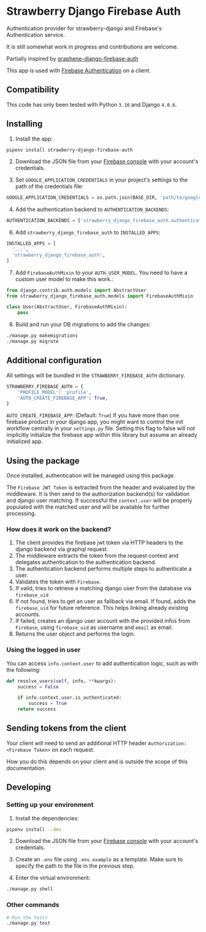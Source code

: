 # Strawberry Django Firebase Auth

Authentication provider for strawberry-django and Firebase's Authentication service.

It is still somewhat work in progress and contributions are welcome.

Partially inspired by
[graphene-django-firebase-auth](https://github.com/dspacejs/graphene-django-firebase-auth)

This app is used with [Firebase Authentication](https://firebase.google.com/docs/auth/) on a client.

## Compatibility

This code has only been tested with Python `3.10` and Django `4.0.6`.

## Installing

1. Install the app:

```sh
pipenv install strawberry-django-firebase-auth
```

2. Download the JSON file from your [Firebase console](https://console.firebase.google.com/) with your account's credentials.

3. Set `GOOGLE_APPLICATION_CREDENTIALS` in your project's settings to the path of the credentials file:

```python
GOOGLE_APPLICATION_CREDENTIALS = os.path.join(BASE_DIR, 'path/to/google-service-account.json')
```

4. Add the authentication backend to `AUTHENTICATION_BACKENDS`:

```python
AUTHENTICATION_BACKENDS = ['strawberry_django_firebase_auth.authentication.FirebaseAuthentication']
```

<!-- 5. Add authentication middleware to `GRAPHENE`

```python
GRAPHENE = {
    'MIDDLEWARE': ['strawberry_django_firebase_auth.middleware.FirebaseAuthStrawberryMiddleware',],
}
``` -->

6. Add `strawberry_django_firebase_auth` to `INSTALLED_APPS`:

```python
INSTALLED_APPS = [
  '...',
  'strawberry_django_firebase_auth',
]
```

7. Add `FirebaseAuthMixin` to your `AUTH_USER_MODEL`. You need to have a custom user model to make this work.:

```python
from django.contrib.auth.models import AbstractUser
from strawberry_django_firebase_auth.models import FirebaseAuthMixin

class User(AbstractUser, FirebaseAuthMixin):
    pass
```

8. Build and run your DB migrations to add the changes:

```sh
./manage.py makemigrations
./manage.py migrate
```

## Additional configuration

All settings will be bundled in the `STRAWBERRY_FIREBASE_AUTH` dictionary.

```python
STRAWBERRY_FIREBASE_AUTH = {
    'PROFILE_MODEL': 'profile',
    'AUTO_CREATE_FIREBASE_APP': True,
}
```

`AUTO_CREATE_FIREBASE_APP`: (Default: `True`) If you have more than one firebase product in your django app, you might want to control the init workflow centrally in your `settings.py` file. Setting this flag to false will not implicitly initialize the firebase app within this library but assume an already initialized app.

## Using the package

Once installed, authentication will be managed using this package.

The `Firebase JWT Token` is extracted from the header and evaluated by the middleware. It is then send to the authorization backend(s) for validation and django user matching. If successful the `context.user` will be properly populated with the matched user and will be available for further processing.

### How does it work on the backend?

1. The client provides the firebase jwt token via HTTP headers to the django backend via graphql request.
1. The middleware extracts the token from the request context and delegates authentication to the authentication backend.
1. The authentication backend performs multiple steps to authenticate a user.
  1. Validates the token with `Firebase`.
  1. If valid, tries to retrieve a matching django user from the database via `firebase_uid`
  1. If not found, tries to get an user as fallback via email. If found, adds the `firebase_uid` for future reference. This helps linking already existing accounts.
  1. If failed, creates an django user account with the provided infos from `Firebase`, using `firebase_uid` as username and `email` as email.
  1. Returns the user object and performs the login.

### Using the logged in user

You can access `info.context.user` to add authentication logic, such as
with the following:

```python
def resolve_users(self, info, **kwargs):
    success = False

    if info.context.user.is_authenticated:
        success = True
    return success
```

## Sending tokens from the client

Your client will need to send an additional HTTP header `Authorization: <Firebase Token>` on each request.

How you do this depends on your client and is outside the scope of this documentation.

## Developing

### Setting up your environment

1. Install the dependencies:

```sh
pipenv install --dev
```

2. Download the JSON file from your [Firebase console](https://console.firebase.google.com/) with your account's credentials.

3. Create an `.env` file using `.env.example` as a template. Make sure
to specify the path to the file in the previous step.

4. Enter the virtual environment:

```sh
./manage.py shell
```

### Other commands

```sh
# Run the tests
./manage.py test
```
